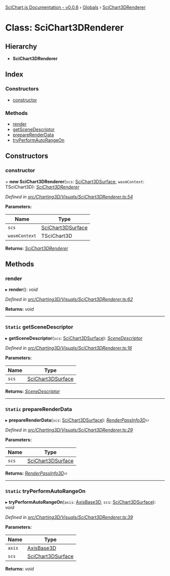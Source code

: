 [SciChart.js Documentation - v0.0.6](../README.md) › [Globals](../globals.md) › [SciChart3DRenderer](scichart3drenderer.md)

# Class: SciChart3DRenderer

## Hierarchy

* **SciChart3DRenderer**

## Index

### Constructors

* [constructor](scichart3drenderer.md#constructor)

### Methods

* [render](scichart3drenderer.md#render)
* [getSceneDescriptor](scichart3drenderer.md#static-getscenedescriptor)
* [prepareRenderData](scichart3drenderer.md#static-preparerenderdata)
* [tryPerformAutoRangeOn](scichart3drenderer.md#static-tryperformautorangeon)

## Constructors

###  constructor

\+ **new SciChart3DRenderer**(`scs`: [SciChart3DSurface](scichart3dsurface.md), `wasmContext`: TSciChart3D): *[SciChart3DRenderer](scichart3drenderer.md)*

*Defined in [src/Charting3D/Visuals/SciChart3DRenderer.ts:54](https://github.com/ABTSoftware/SciChart.Dev/blob/ff9f38d289/Web/src/SciChart/src/Charting3D/Visuals/SciChart3DRenderer.ts#L54)*

**Parameters:**

Name | Type |
------ | ------ |
`scs` | [SciChart3DSurface](scichart3dsurface.md) |
`wasmContext` | TSciChart3D |

**Returns:** *[SciChart3DRenderer](scichart3drenderer.md)*

## Methods

###  render

▸ **render**(): *void*

*Defined in [src/Charting3D/Visuals/SciChart3DRenderer.ts:62](https://github.com/ABTSoftware/SciChart.Dev/blob/ff9f38d289/Web/src/SciChart/src/Charting3D/Visuals/SciChart3DRenderer.ts#L62)*

**Returns:** *void*

___

### `Static` getSceneDescriptor

▸ **getSceneDescriptor**(`scs`: [SciChart3DSurface](scichart3dsurface.md)): *[SceneDescriptor](scenedescriptor.md)*

*Defined in [src/Charting3D/Visuals/SciChart3DRenderer.ts:16](https://github.com/ABTSoftware/SciChart.Dev/blob/ff9f38d289/Web/src/SciChart/src/Charting3D/Visuals/SciChart3DRenderer.ts#L16)*

**Parameters:**

Name | Type |
------ | ------ |
`scs` | [SciChart3DSurface](scichart3dsurface.md) |

**Returns:** *[SceneDescriptor](scenedescriptor.md)*

___

### `Static` prepareRenderData

▸ **prepareRenderData**(`scs`: [SciChart3DSurface](scichart3dsurface.md)): *[RenderPassInfo3D](renderpassinfo3d.md)‹›*

*Defined in [src/Charting3D/Visuals/SciChart3DRenderer.ts:29](https://github.com/ABTSoftware/SciChart.Dev/blob/ff9f38d289/Web/src/SciChart/src/Charting3D/Visuals/SciChart3DRenderer.ts#L29)*

**Parameters:**

Name | Type |
------ | ------ |
`scs` | [SciChart3DSurface](scichart3dsurface.md) |

**Returns:** *[RenderPassInfo3D](renderpassinfo3d.md)‹›*

___

### `Static` tryPerformAutoRangeOn

▸ **tryPerformAutoRangeOn**(`axis`: [AxisBase3D](axisbase3d.md), `scs`: [SciChart3DSurface](scichart3dsurface.md)): *void*

*Defined in [src/Charting3D/Visuals/SciChart3DRenderer.ts:39](https://github.com/ABTSoftware/SciChart.Dev/blob/ff9f38d289/Web/src/SciChart/src/Charting3D/Visuals/SciChart3DRenderer.ts#L39)*

**Parameters:**

Name | Type |
------ | ------ |
`axis` | [AxisBase3D](axisbase3d.md) |
`scs` | [SciChart3DSurface](scichart3dsurface.md) |

**Returns:** *void*
